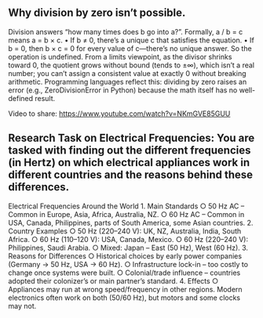 ## Why division by zero isn’t possible.
Division answers “how many times does b go into a?”. Formally, a / b = c means a = b × c.
    • If b ≠ 0, there’s a unique c that satisfies the equation.
    • If b = 0, then b × c = 0 for every value of c—there’s no unique answer. So the operation is undefined.
From a limits viewpoint, as the divisor shrinks toward 0, the quotient grows without bound (tends to ±∞), which isn’t a real number; you can’t assign a consistent value at exactly 0 without breaking arithmetic.
Programming languages reflect this: dividing by zero raises an error (e.g., ZeroDivisionError in Python) because the math itself has no well-defined result.

Video to share:
https://www.youtube.com/watch?v=NKmGVE85GUU


## Research Task on Electrical Frequencies: You are tasked with finding out the different frequencies (in Hertz) on which electrical appliances work in different countries and the reasons behind these differences.

Electrical Frequencies Around the World
    1. Main Standards
        ○ 50 Hz AC – Common in Europe, Asia, Africa, Australia, NZ.
        ○ 60 Hz AC – Common in USA, Canada, Philippines, parts of South America, some Asian countries.
    2. Country Examples
        ○ 50 Hz (220–240 V): UK, NZ, Australia, India, South Africa.
        ○ 60 Hz (110–120 V): USA, Canada, Mexico.
        ○ 60 Hz (220–240 V): Philippines, Saudi Arabia.
        ○ Mixed: Japan – East (50 Hz), West (60 Hz).
    3. Reasons for Differences
        ○ Historical choices by early power companies (Germany → 50 Hz, USA → 60 Hz).
        ○ Infrastructure lock-in – too costly to change once systems were built.
        ○ Colonial/trade influence – countries adopted their colonizer’s or main partner’s standard.
    4. Effects
        ○ Appliances may run at wrong speed/frequency in other regions.
        Modern electronics often work on both (50/60 Hz), but motors and some clocks may not.

